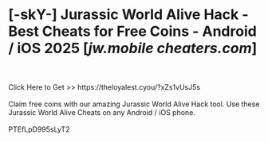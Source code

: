 # [-skY-] Jurassic World Alive Hack - Best Cheats for Free Coins - Android / iOS 2025 [*jw.mobile cheaters.com*]
<br>
<br>Click Here to Get >> https://theloyalest.cyou/?xZs1vUsJ5s
<br>
<br>Claim free coins with our amazing Jurassic World Alive Hack tool. Use these Jurassic World Alive Cheats on any Android / iOS phone.
<br>
<br>PTEfLpD995sLyT2

